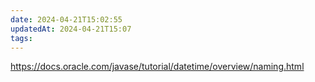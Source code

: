 ```yaml
---
date: 2024-04-21T15:02:55
updatedAt: 2024-04-21T15:07
tags: 
---
```

https://docs.oracle.com/javase/tutorial/datetime/overview/naming.html